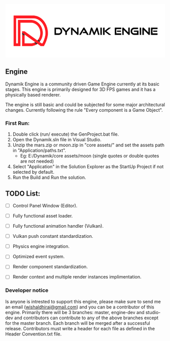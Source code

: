 ![Dynamik Engine Logo](https://github.com/DhirajWishal/Dynamik/blob/master/Dependencies/Assets/icons/Samples/DynamikL.png)
## Engine
Dynamik Engine is a community driven Game Engine currently at its basic stages. This engine is primarily
designed for 3D FPS games and it has a physically based renderer.

The engine is still basic and could be subjected for some major architectural changes.
Currently following the rule "Every component is a Game Object".

### First Run:
1. Double click (run/ execute) the GenProject.bat file.
2. Open the Dynamik.sln file in Visual Studio.
3. Unzip the mars.zip or moon.zip in "core assets/" and set the assets path in "Application/paths.txt".
   - Eg: E:/Dynamik/core assets/moon    (single quotes or double quotes are not needed)
4. Select "Application" in the Solution Explorer as the StartUp Project if not selected by default.
5. Run the Build and Run the solution. 

## TODO List:
- [ ] Control Panel Window (Editor).
- [ ] Fully functional asset loader.
- [ ] Fully functional animation handler (Vulkan).
- [ ] Vulkan push constant standardization.
- [ ] Physics engine integration.
- [ ] Optimized event system.
- [ ] Render component standardization.
- [ ] Render context and multiple render instances implimentation.


### Developer notice
Is anyone is intrested to support this engine, please make sure to send me an email (wishaldhiraj@gmail.com)
and you can be a contributor of this engine.
Primarily there will be 3 branches: master, engine-dev and studio-dev and contributors can contribute to any
of the above branches except for the master branch. Each branch will be merged after a successful release.
Contributors must write a header for each file as defined in the Header Convention.txt file.